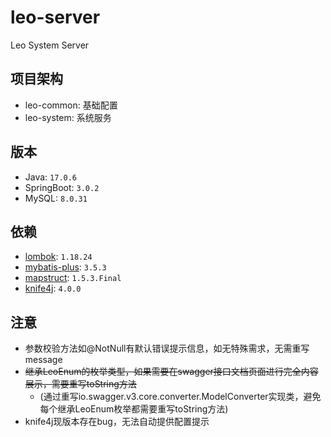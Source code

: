 # leo-server

Leo System Server

## 项目架构

- leo-common: 基础配置
- leo-system: 系统服务

## 版本

- Java: `17.0.6`
- SpringBoot: `3.0.2`
- MySQL: `8.0.31`

## 依赖

- [lombok](https://projectlombok.org): `1.18.24`
- [mybatis-plus](https://baomidou.com): `3.5.3`
- [mapstruct](https://mapstruct.org): `1.5.3.Final`
- [knife4j](https://doc.xiaominfo.com): `4.0.0`

## 注意

- 参数校验方法如@NotNull有默认错误提示信息，如无特殊需求，无需重写message
- ~~继承LeoEnum的枚举类型，如果需要在swagger接口文档页面进行完全内容展示，需要重写toString方法~~
  - (通过重写io.swagger.v3.core.converter.ModelConverter实现类，避免每个继承LeoEnum枚举都需要重写toString方法)
- knife4j现版本存在bug，无法自动提供配置提示